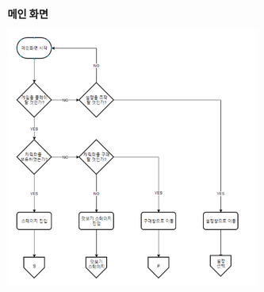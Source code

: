 ## 메인 화면
![설정 순서도](https://github.com/Pneum4/UOS-CatLovingParty/blob/master/%EC%8A%A4%EC%99%90%ED%94%BC_%EC%97%AD%EA%B8%B0%ED%9A%8D%EC%84%9C_%EC%8B%9C%EC%8A%A4%ED%85%9C/img/%EB%A9%94%EC%9D%B8%20%ED%99%94%EB%A9%B4%20%EC%B5%9C%EC%A2%85.PNG)
